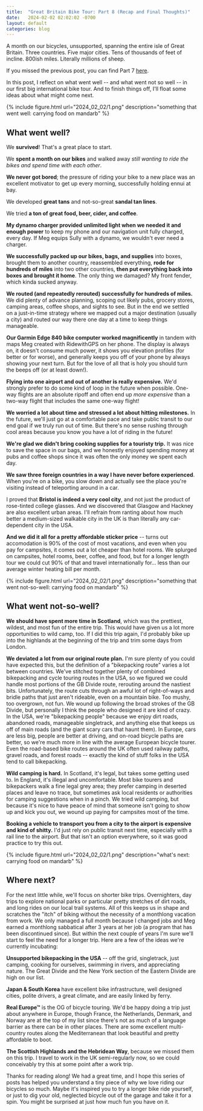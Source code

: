 ```yaml
---
title:  "Great Britain Bike Tour: Part 8 (Recap and Final Thoughts)"
date:   2024-02-02 02:02:02 -0700
layout: default
categories: blog
---
```


A month on our bicycles, unsupported, spanning the entire isle of Great Britain. Three countries. Five major cities. Tens of thousands of feet of incline. 800ish miles. Literally millions of sheep.

If you missed the previous post, you can find Part 7 [here](/blog/2023/08/17/gb-bike-tour-7/).

In this post, I reflect on what went well -- and what went not so well -- in our first big international bike tour. And to finish things off, I'll float some ideas about what might come next.

<!-- readmore -->

{% include figure.html url="2024_02_02/1.png" description="something that went well: carrying food on mandarb" %}

## What went well?

We **survived**! That's a great place to start.

We **spent a month on our bikes** and walked away _still wanting to ride the bikes and spend time with each other_.

**We never got bored**; the pressure of riding your bike to a new place was an excellent motivator to get up every morning, successfully holding ennui at bay.

We developed **great tans** and not-so-great **sandal tan lines**.

We tried **a ton of great food, beer, cider, and coffee**.

**My dynamo charger provided unlimited light when we needed it and enough power** to keep my phone and our navigation unit fully charged, every day. If Meg equips Sully with a dynamo, we wouldn't ever need a charger.

**We successfully packed up our bikes, bags, and supplies** into boxes, brought them to another country, reassembled everything, **rode for hundreds of miles** into two other countries, **then put everything back into boxes and brought it home**. The only thing we damaged? My front fender, which kinda sucked anyway.

**We routed (and repeatedly rerouted) successfully for hundreds of miles.** We did plenty of advance planning, scoping out likely pubs, grocery stores, camping areas, coffee shops, and sights to see. But in the end we settled on a just-in-time strategy where we mapped out a major destination (usually a city) and routed our way there one day at a time to keep things manageable.

**Our Garmin Edge 840 bike computer worked magnificently** in tandem with maps Meg created with RidewithGPS on her phone. The display is always on, it doesn't consume much power, it shows you elevation profiles (for better or for worse), and generally keeps you off of your phone by always showing your next turn. But for the love of all that is holy you should turn the beeps off (or at least down!).

**Flying into one airport and out of another is really expensive.** We'd strongly prefer to do some kind of loop in the future when possible. One-way flights are an absolute ripoff and often end up _more expensive_ than a two-way flight that includes the same one-way flight!

**We worried a lot about time and stressed a lot about hitting milestones.** In the future, we'll just go at a comfortable pace and take public transit to our end goal if we truly run out of time. But there's no sense rushing through cool areas because you know you have a lot of riding in the future!

**We're glad we didn't bring cooking supplies for a touristy trip.** It was nice to save the space in our bags, and we honestly enjoyed spending money at pubs and coffee shops since it was often the only money we spent each day.

**We saw three foreign countries in a way I have never before experienced**. When you're on a bike, you slow down and actually see the place you're visiting instead of teleporting around in a car.

I proved that **Bristol is indeed a very cool city**, and not just the product of rose-tinted college glasses. And we discovered that Glasgow and Hackney are also excellent urban areas. I'll refrain from ranting about how much better a medium-sized walkable city in the UK is than literally any car-dependent city in the USA.

**And we did it all for a pretty affordable sticker price** -- turns out accomodation is 90% of the cost of most vacations, and even when you pay for campsites, it comes out a lot cheaper than hotel rooms. We splurged on campsites, hotel rooms, beer, coffee, and food, but for a longer length tour we could cut 90% of that and travel internationally for... less than our average winter heating bill per month.

{% include figure.html url="2024_02_02/1.png" description="something that went not-so-well: carrying food on mandarb" %}

## What went not-so-well?

**We should have spent more time in Scotland**, which was the prettiest, wildest, and most fun of the entire trip. This would have given us a lot more opportunities to wild camp, too. If I did this trip again, I'd probably bike up into the highlands at the beginning of the trip and trim some days from London.

**We deviated a lot from our original route plan.** I'm sure plenty of you could have expected this, but the definition of a "bikepacking route" varies a lot between countries. We've stitched together plenty of combined bikepacking and cycle touring routes in the USA, so we figured we could handle most portions of the GB Divide route, rerouting around the nastiest bits. Unfortunately, the route cuts through an awful lot of right-of-ways and bridle paths that just aren't rideable, even on a mountain bike. Too mushy, too overgrown, not fun. We wound up following the broad strokes of the GB Divide, but personally I think the people who designed it are kind of crazy. In the USA, we're "bikepacking people" because we enjoy dirt roads, abandoned roads, manageable singletrack, and anything else that keeps us off of main roads (and the giant scary cars that haunt them). In Europe, cars are less big, people are better at driving, and on-road bicycle paths are better, so we're much more in line with the average European bicycle tourer. Even the road-based bike routes around the UK often used railway paths, gravel roads, and forest roads -- exactly the kind of stuff folks in the USA tend to call bikepacking.

**Wild camping is hard.** In Scotland, it's legal, but takes some getting used to. In England, it's illegal and uncomfortable. Most bike tourers and bikepackers walk a fine legal grey area; they prefer camping in deserted places and leave no trace, but sometimes ask local residents or authorities for camping suggestions when in a pinch. We tried wild camping, but because it's nice to have peace of mind that someone isn't going to show up and kick you out, we wound up paying for campsites most of the time.

**Booking a vehicle to transport you from a city to the airport is expensive and kind of shitty.** I'd just rely on public transit next time, especially with a rail line to the airport. But that isn't an option everywhere, so it was good practice to try this out.

{% include figure.html url="2024_02_02/1.png" description="what's next: carrying food on mandarb" %}

## Where next?

For the next little while, we'll focus on shorter bike trips. Overnighters, day trips to explore national parks or particular pretty stretches of dirt roads, and long rides on our local trail systems. All of this keeps us in shape and scratches the "itch" of biking without the necessity of a monthlong vacation from work. We only managed a full month because I changed jobs and Meg earned a monthlong sabbatical after 3 years at her job (a program that has been discontinued since). But within the next couple of years I'm sure we'll start to feel the need for a longer trip. Here are a few of the ideas we're currently incubating:

**Unsupported bikepacking in the USA** -- off the grid, singletrack, just camping, cooking for ourselves, swimming in rivers, and appreciating nature. The Great Divide and the New York section of the Eastern Divide are high on our list.

**Japan & South Korea** have excellent bike infrastructure, well designed cities, polite drivers, a great climate, and are easily linked by ferry.

**Real Europe™** is the OG of bicycle touring. We'd be happy doing a trip just about anywhere in Europe, though France, the Netherlands, Denmark, and Norway are at the top of my list since there's not as much of a language barrier as there can be in other places. There are some excellent multi-country routes along the Mediterranean that look beautiful and pretty affordable to boot.

**The Scottish Highlands and the Hebridean Way**, because we missed them on this trip. I travel to work in the UK semi-regularly now, so we could conceivably try this at some point after a work trip.

Thanks for reading along! We had a great time, and I hope this series of posts has helped you understand a tiny piece of why we love riding our bicycles so much. Maybe it's inspired you to try a longer bike ride yourself, or just to dig your old, neglected bicycle out of the garage and take it for a spin. You might be surprised at just how much fun you have on it.
